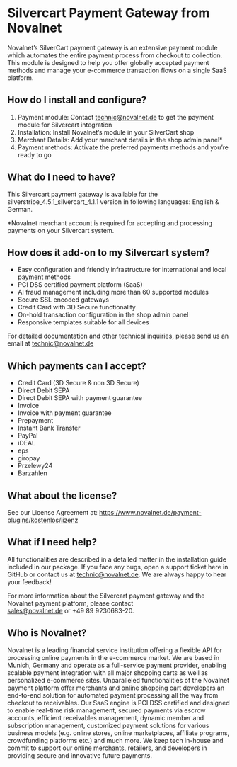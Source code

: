 # Silvercart Payment Gateway from Novalnet

Novalnet’s SilverCart payment gateway is an extensive payment module which automates the entire payment process from checkout to collection. This module is designed to help you offer globally accepted payment methods and manage your e-commerce transaction flows on a single SaaS platform.


## How do I install and configure?

1. Payment module: Contact technic@novalnet.de to get the payment module for Silvercart integration
2. Installation: Install Novalnet’s module in your SilverCart shop
3. Merchant Details: Add your merchant details in the shop admin panel*
4. Payment methods:  Activate the preferred payments methods and you’re ready to go


## What do I need to have?

This Silvercart payment gateway is available for the silverstripe_4.5.1_silvercart_4.1.1 version in following languages: English & German. 

*Novalnet merchant account is required for accepting and processing payments on your Silvercart system. 

## How does it add-on to my Silvercart system? 

- Easy configuration and friendly infrastructure for international and local payment methods
-	PCI DSS certified payment platform (SaaS)
-	AI fraud management including more than 60 supported modules
-	Secure SSL encoded gateways
- Credit Card with 3D Secure functionality
-	On-hold transaction configuration in the shop admin panel
-	Responsive templates suitable for all devices

For detailed documentation and other technical inquiries, please send us an email at technic@novalnet.de


## Which payments can I accept?

- Credit Card (3D Secure & non 3D Secure)
- Direct Debit SEPA
- Direct Debit SEPA with payment guarantee
- Invoice
- Invoice with payment guarantee
- Prepayment
- Instant Bank Transfer
- PayPal
- iDEAL
- eps
- giropay
- Przelewy24
- Barzahlen


## What about the license?

See our License Agreement at: https://www.novalnet.de/payment-plugins/kostenlos/lizenz


## What if I need help?
All functionalities are described in a detailed matter in the installation guide included in our package. If you face any bugs, open a support ticket here in GitHub or contact us at technic@novalnet.de. We are always happy to hear your feedback! 

For more information about the Silvercart payment gateway and the Novalnet payment platform, please contact<br>
[sales@novalnet.de](sales@novalnet.de) or +49 89 9230683-20.


## Who is Novalnet? 

Novalnet is a leading financial service institution offering a flexible API for processing online payments in the e-commerce market. We are based in Munich, Germany and operate as a full-service payment provider, enabling scalable payment integration with all major shopping carts as well as personalized e-commerce sites.
Unparalleled functionalities of the Novalnet payment platform offer merchants and online shopping cart developers an end-to-end solution for automated payment processing all the way from checkout to receivables. Our SaaS engine is PCI DSS certified and designed to enable real-time risk management, secured payments via escrow accounts, efficient receivables management, dynamic member and subscription management, customized payment solutions for various business models (e.g. online stores, online marketplaces, affiliate programs, crowdfunding platforms etc.) and much more. 
We keep tech in-house and commit to support our online merchants, retailers, and developers in providing secure and innovative future payments. 
